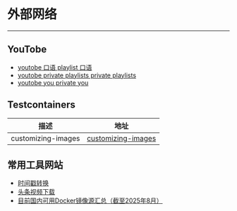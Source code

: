 # 外部网络
---

## YouTobe

- [youtobe 口语 playlist 口语](https://www.youtube.com/watch?v=NfvkoQwEjjM&list=PLGsNz6F-e2fjdoz0RpDgmtw4BBBVK_6xK)
- [youtobe private playlists private playlists](https://youtobe.com/feed/playlists)
- [youtobe you private you](https://youtobe.com/feed/you)

## Testcontainers
|描述|地址|
|  ----  | ----  |
|customizing-images|[customizing-images](https://java.testcontainers.org/features/configuration/#customizing-images)|

## 常用工具网站

- [时间戳转换](https://tool.lu/timestamp/)
- [头条视频下载](https://snapany.com/zh)
- [目前国内可用Docker镜像源汇总（截至2025年8月）](https://www.coderjia.cn/archives/dba3f94c-a021-468a-8ac6-e840f85867ea)